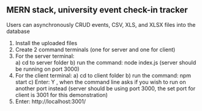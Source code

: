 ## MERN stack, university event check-in tracker

Users can asynchronously CRUD events, CSV, XLS, and XLSX files into the database 

1)	Install the uploaded files
2)	Create 2 command terminals  (one for server and one for client)
3)	For the server terminal:	
  a)	cd to server folder
  b)	run the command: node index.js (server should be running on port 3000)
4)	For the client terminal:
  a)	cd to client folder
  b)	run the command: npm start
c)	Enter: Y , when the command line asks if you wish to run on another port instead   (server should be using port 3000, the set port for client is 3001 for this demonstration)
5)	Enter: http://localhost:3001/      

